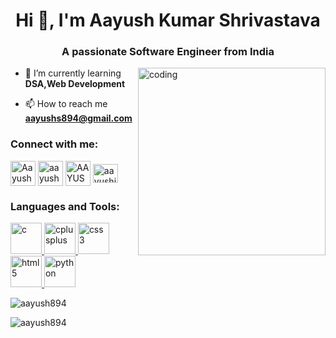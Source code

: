 <!--- ![banner github](https://github.com/Aayush894/Aayush894/assets/114735569/e35441fc-5d48-4d45-9451-1dc3589b29c3) --->

<h1 align="center">Hi 👋, I'm Aayush Kumar Shrivastava</h1>
<h3 align="center">A passionate Software Engineer from India</h3>

<img align="right" alt="coding" width = "300px" src = "https://media.tenor.com/YNqsJbmb_yMAAAAd/coding.gif">

- 🌱 I’m currently learning **DSA,Web Development**

- 📫 How to reach me **aayushs894@gmail.com**

<h3 align="left">Connect with me:</h3>
<p align="left">
<a href="https://www.linkedin.com/in/aayush-shrivastava-435389252/" target="blank"><img align="center" src="https://cdn-icons-png.flaticon.com/512/174/174857.png" alt="Aayush Shrivastava" height="40" width="40" /></a>
<a href="https://www.codechef.com/users/aayush2005" target="blank"><img align="center" src="https://yt3.googleusercontent.com/Lkx3tvgHdRADC3wXQ5TfJZRTeH4nboEPA_-eJChOZ6jRkOdY35lcg014Whj36rHFXhrHY1T_4cs=s900-c-k-c0x00ffffff-no-rj" alt="aayush2005" height="40" width="40" /></a>
<a href="https://leetcode.com/aayush_shrivastava/" target="blank"><img align="center" src="https://cdn.iconscout.com/icon/free/png-256/free-leetcode-3521542-2944960.png" alt="AAYUSH_SHRIVASTAVA" height="40" width="40" /></a>
<a href="https://auth.geeksforgeeks.org/user/aayushj1sx" target="blank"><img align="center" src="https://img.icons8.com/color/480w/GeeksforGeeks.png" alt="aayushj1sx" height="30" width="40" /></a>
</p>

<h3 align="left">Languages and Tools:</h3>
<p align="left"> <a href="https://www.cprogramming.com/" target="_blank" rel="noreferrer"> <img src="https://upload.wikimedia.org/wikipedia/commons/thumb/1/18/C_Programming_Language.svg/926px-C_Programming_Language.svg.png" alt="c" width="50" height="50"/> </a> <a href="https://www.w3schools.com/cpp/" target="_blank" rel="noreferrer"> <img src="https://upload.wikimedia.org/wikipedia/commons/thumb/1/18/ISO_C%2B%2B_Logo.svg/1822px-ISO_C%2B%2B_Logo.svg.png" alt="cplusplus" width="50" height="50"/> </a> <a href="https://www.w3schools.com/css/" target="_blank" rel="noreferrer"> <img src="https://seeklogo.com/images/C/css-3-logo-023C1A7171-seeklogo.com.png" alt="css3" width="50" height="50"/> </a> <a href="https://www.w3.org/html/" target="_blank" rel="noreferrer"> <img src="https://www.w3.org/html/logo/downloads/HTML5_Badge_256.png" alt="html5" width="50" height="50"/> </a> <a href="https://www.python.org" target="_blank" rel="noreferrer"> <img src="https://encrypted-tbn0.gstatic.com/images?q=tbn:ANd9GcRaVdTmucLGjQp4dMVBmJGyjRckMeaYl41ozQ_L7sGhNKf8dMEJgSepeZOGAm9kqDzS7ho&usqp=CAU" alt="python" width="50" height="50"/> </a> </p>

<p><img align="center" src="https://github-readme-stats.vercel.app/api/top-langs?username=aayush894&show_icons=true&locale=en&layout=compact" alt="aayush894" /></p>

<p><img align="center" src="https://github-readme-streak-stats.herokuapp.com/?user=aayush894&" alt="aayush894" /></p>
